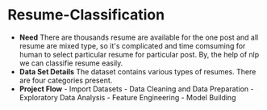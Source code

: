 # Resume-Classification
- **Need**
        There are thousands resume are available for the one post and all resume are mixed type, so it's complicated and time comsuming for human to select particular resume for particular post. By, the help of nlp we can classifie resume easily.
- **Data Set Details**
                    The dataset contains various types of resumes. There are four categories 	present.
- **Project Flow**
             - Import Datasets
             - Data Cleaning and Data Preparation
             - Exploratory Data Analysis 
             - Feature Engineering
             - Model Building
  
